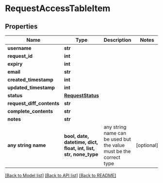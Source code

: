 # RequestAccessTableItem


## Properties
Name | Type | Description | Notes
------------ | ------------- | ------------- | -------------
**username** | **str** |  | 
**request_id** | **int** |  | 
**expiry** | **int** |  | 
**email** | **str** |  | 
**created_timestamp** | **int** |  | 
**updated_timestamp** | **int** |  | 
**status** | [**RequestStatus**](RequestStatus.md) |  | 
**request_diff_contents** | **str** |  | 
**complete_contents** | **str** |  | 
**notes** | **str** |  | 
**any string name** | **bool, date, datetime, dict, float, int, list, str, none_type** | any string name can be used but the value must be the correct type | [optional]

[[Back to Model list]](../README.md#documentation-for-models) [[Back to API list]](../README.md#documentation-for-api-endpoints) [[Back to README]](../README.md)


